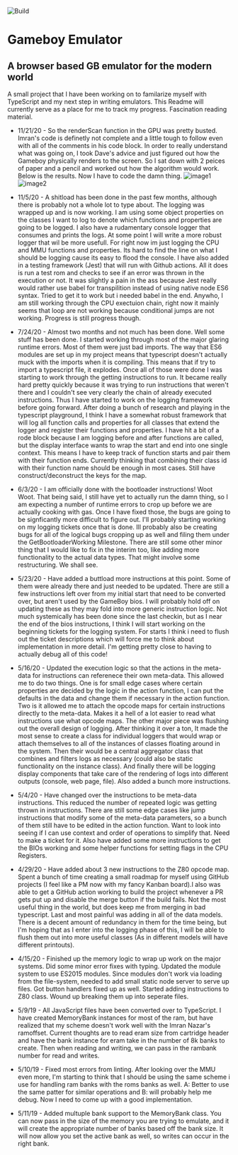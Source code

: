 ![Build](https://github.com/Rogibb111/GameBoy-Emulator-Browser/workflows/Build/badge.svg)
# Gameboy Emulator 
## A browser based GB emulator for the modern world

A small project that I have been working on to familarize myself with TypeScript and my next step in writing emulators. This Readme will currently serve as a place for me to track my progress. Fascination reading material.
* 11/21/20 - So the renderScan function in the GPU was pretty busted. Imran's code is definetly not complete and a little tough to follow even with all of the comments in his code block. In order to really understand what was going on, I took Dave's advice and just figured out how the Gameboy physically renders to the screen. So I sat down with 2 peices of paper and a pencil and worked out how the algorithm would work. Below is the results. Now I have to code the damn thing.
![image1](https://lh3.googleusercontent.com/pq38w48nPp8JicXK9bLDHgtELvmHcw9EFpTF3lzfs0vH83q40S4EDNS_PcqtMqK5cOV5lYdA9rpZlvFr9OkZ7-9ct20Cn9OjNvUawGByHCpLBWx8FptGLMQXYPvGrDKBPjCBNBmprXU-OIIhrJYry9Vr-5NbJOHI2_CGrXWCV660GtkcbLHPlAyGECyPN_jdYbCitqksxVdDW_DP6A91gw3eonj_I8BIf-AsNIhVbLiIMGUiB1wD2dbYrGfarSw4OWGWMIYAeYyc-qfhKfoet4JeYhZx14WgIE-HghFvKZ6IgyQewUlMhjtmC4sCY2l9N2hUl3EqmnC51Rh-YsvuRrO61m8Kfhl4k0y2y9rHSDNtJqU754DcEvYNRx0P0v5zPIzlWI5LcMZp_sySGRGA6-_P_oyS05l8lC_oh2rD4ISDFj38P_5gw20l6PL1C7AdsOs4iYE2_eckwevjme1meLGeq3N-F70IWfBh8zsa5TdYjfOesf4F0eV7yEKmXmTvUrbiq5qqpYJua0kC1HSRc7XvIjJxChDoyC5NAtkWmwJ0y8yFjYuDKxO23a13c5HvaZoirzNMx03-pkOSTvhWu1K_hc0g5ggY6ieS8f3fVaBI9tle-Rs8UUpeQHNkchyosjMm0bC7E5CFss3Dsg0JRRTEQmTski04XXyD7uUf2V88J61yQpHboUQBdn_vGA=w2554-h1858-no?authuser=0)
![image2](https://lh3.googleusercontent.com/pw/ACtC-3dKf2lGx968rjrxHA9ljQNmJ9tMVi3yuWMi-IIm4eZDbVoBN0nxPagEFBG6kXPRYs7lE84j6Wk_LIxg9tyGgznOTsEjsmfMeP88V5CxJbRY9Ms4VQkfaz6GghS4RBwuXKX9mp9s6R2HltnDZbCSU0TSwg=w2554-h1858-no?authuser=0)

* 11/5/20 - A shitload has been done in the past few months, although there is probably not a whole lot to type about. The logging was wrapped up and is now working. I am using some object properties on the classes I want to log to denote which functions and properties are going to be logged. I also have a rudamentary console logger that consumes and prints the logs. At some point I will write a more robust logger that wil be more usefull. For right now im just logging the CPU and MMU functions and properties. Its hard to find the line on what I should be logging cause its easy to flood the console. I have also added in a testing framework (Jest) that will run with Github actions. All it does is run a test rom and checks to see if an error was thrown in the execution or not. It was slightly a pain in the ass because Jest really would rather use babel for transpilition instead of using native node ES6 syntax. Tried to get it to work but i needed babel in the end. Anywho, I am still working through the CPU exectuion chain, right now it mainly seems that loop are not working because conditional jumps are not working. Progress is still progress though.

* 7/24/20 - Almost two months and not much has been done. Well some stuff has been done. I started working through most of the major glaring runtime errors. Most of them were just bad imports. The way that ES6 modules are set up in my project means that typescript doesn't actually muck with the imports when it is compiling. This means that if try to import a typescript file, it explodes. Once all of those were done I was starting to work through the getting instructions to run. It became really hard pretty quickly because it was trying to run instructions that weren't there and I couldn't see very clearly the chain of already executed instructions. Thus I have started to work on the logging framework before going forward. After doing a bunch of research and playing in the typescript playground, I think I have a somewhat robust framework that will log all function calls and properties for all classes that extend the logger and register their functions and properties. I have hit a bit of a rode block because I am logging before and after functions are called, but the display interface wants to wrap the start and end into one single context. This means I have to keep track of function starts and pair them with their function ends. Currently thinking that combining their class id with their function name should be enough in most cases. Still have construct/deconstruct the keys for the map. 

* 6/3/20 - I am officially done with the bootloader instructions! Woot Woot. That being said, I still have yet to actually run the damn thing, so I am expecting a number of runtime errors to crop up before we are actually cooking with gas. Once I have fixed those, the bugs are going to be signficantly more difficult to figure out. I'll probably starting working on my logging tickets once that is done. Ill probably also be creating bugs for all of the logical bugs cropping up as well and filing them under the GetBootloaderWorking Milestone. There are still some other minor thing that I would like to fix in the interim too, like adding more functionality to the actual data types. That might involve some restructuring. We shall see.

* 5/23/20 - Have added a buttload more instructions at this point. Some of them were already there and just needed to be updated. There are still a few instructions left over from my initial start that need to be converted over, but aren't used by the GameBoy bios. I will probably hold off on updating these as they may fold into more generic instruction logic. Not much systemically has been done since the last checkin, but as I near the end of the bios instructions, I think I will start working on the beginning tickets for the logging system. For starts I think i need to flush out the ticket descriptions which will force me to think about implementation in more detail. I'm getting pretty close to having to actually debug all of this code! 

* 5/16/20 - Updated the execution logic so that the actions in the meta-data for instructions can referenece their own meta-data. This allowed me to do two things. One is for small edge cases where certain properties are decided by the logic in the action function, I can put the defaults in the data and change them if necessary in the action function. Two is it allowed me to attach the opcode maps for certain instructions directly to the meta-data. Makes it a hell of a lot easier to read what instructions use what opcode maps. The other major piece was flushing out the overall design of logging. After thinking it over a ton, It made the most sense to create a class for individual loggers that would wrap or attach themselves to all of the instances of classes floating around in the system. Then their would be a central aggregator class that combines and filters logs as necessary (could also be static functionality on the instance class). And finally there will be logging display components that take care of the rendering of logs into different outputs (console, web page, file). Also added a bunch more instructions.

* 5/4/20 - Have changed over the instructions to be meta-data instructions. This reduced the number of repeated logic was getting thrown in instructions. There are still some edge cases like jump instructions that modify some of the meta-data parameters, so a bunch of them still have to be edited in the action function. Want to look into seeing if I can use context and order of operations to simplify that. Need to make a ticket for it. Also have added some more instructions to get the BIOs working and some helper functions for setting flags in the CPU Registers. 

* 4/29/20 - Have added about 3 new instructions to the Z80 opcode map. Spent a bunch of time creating a small roadmap for myself using GitHub projects (I feel like a PM now with my fancy Kanban board).I also was able to get a GitHub action working to build the project whenever a PR gets put up and disable the merge button if the build fails. Not the most useful thing in the world, but does keep me from merging in bad typescript. Last and most painful was adding in all of the data models. There is a decent amount of redundancy in them for the time being, but I'm hoping that as I enter into the logging phase of this, I will be able to flush them out into more useful classes (As in different models will have different printouts). 

* 4/15/20 - Finished up the memory logic to wrap up work on the major systems. Did some minor error fixes with typing. Updated the module system to use ES2015 modules. Since modules don't work via loading from the file-system, needed to add small static node server to serve up files. Got button handlers fixed up as well. Started adding instructions to Z80 class. Wound up breaking them up into seperate files.

* 5/9/19 - All JavaScript files have been converted over to TypeScript. I have created MemoryBank instances for most of the ram, but have realized that my scheme doesn't work well with the Imran Nazar's ramoffset. Current thoughts are to read eram size from cartridge header and have the bank instance for eram take in the number of 8k banks to create. Then when reading and writing, we can pass in the rambank number for read and writes.

* 5/10/19 - Fixed most errors from linting. After looking over the MMU even more, I'm starting to think that I should be using the same scheme i use for handling ram banks with the roms banks as well. A: Better to use the same patter for similar operations and B: will probably help me debug. Now I need to come up with a good implementation.

* 5/11/19 - Added multuple bank support to the MemoryBank class. You can now pass in the size of the memory you are trying to emulate, and it will create the appropriate number of banks based off the bank size. It will now allow you set the active bank as well, so writes can occur in the right bank.
